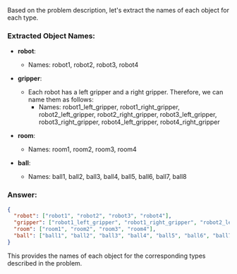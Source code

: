 Based on the problem description, let's extract the names of each object for each type.

### Extracted Object Names:

- **robot**: 
  - Names: robot1, robot2, robot3, robot4

- **gripper**: 
  - Each robot has a left gripper and a right gripper. Therefore, we can name them as follows:
    - Names: robot1_left_gripper, robot1_right_gripper, robot2_left_gripper, robot2_right_gripper, robot3_left_gripper, robot3_right_gripper, robot4_left_gripper, robot4_right_gripper

- **room**: 
  - Names: room1, room2, room3, room4

- **ball**: 
  - Names: ball1, ball2, ball3, ball4, ball5, ball6, ball7, ball8

### Answer:
```json
{
  "robot": ["robot1", "robot2", "robot3", "robot4"],
  "gripper": ["robot1_left_gripper", "robot1_right_gripper", "robot2_left_gripper", "robot2_right_gripper", "robot3_left_gripper", "robot3_right_gripper", "robot4_left_gripper", "robot4_right_gripper"],
  "room": ["room1", "room2", "room3", "room4"],
  "ball": ["ball1", "ball2", "ball3", "ball4", "ball5", "ball6", "ball7", "ball8"]
}
```

This provides the names of each object for the corresponding types described in the problem.